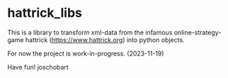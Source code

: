 # hattrick_libs

This is a library to transform xml-data from the infamous online-strategy-game hattrick (https://www.hattrick.org) into python objects.

For now the project is work-in-progress. (2023-11-19)

Have fun! joschobart
